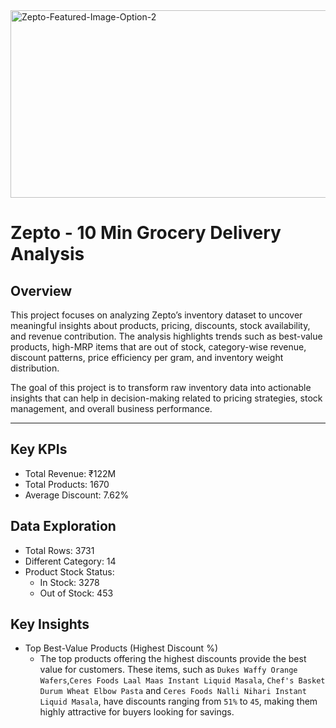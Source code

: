 <img alt="Zepto-Featured-Image-Option-2" src="https://github.com/user-attachments/assets/4b7ae26d-29c2-4878-9b86-b822d5680a56" width="1000" height="300" />



# Zepto - 10 Min Grocery Delivery Analysis

## Overview
This project focuses on analyzing Zepto’s inventory dataset to uncover meaningful insights about products, pricing, discounts, stock availability, and revenue contribution.
The analysis highlights trends such as best-value products, high-MRP items that are out of stock, category-wise revenue, discount patterns, price efficiency per gram, and inventory weight distribution.

The goal of this project is to transform raw inventory data into actionable insights that can help in decision-making related to pricing strategies, stock management, and overall business performance.

---

## Key KPIs

- Total Revenue: ₹122M
- Total Products: 1670
- Average Discount: 7.62%

## Data Exploration
- Total Rows: 3731
- Different Category: 14
- Product Stock Status:
   - In Stock: 3278
   - Out of Stock: 453
 
## Key Insights 
 * Top  Best-Value Products (Highest Discount %)
    - The top products offering the highest discounts provide the best value for customers. These items, such as `Dukes Waffy Orange Wafers`,`Ceres Foods Laal Maas Instant Liquid Masala`,
   `Chef's Basket Durum Wheat Elbow Pasta` and `Ceres Foods Nalli Nihari Instant Liquid Masala`, have discounts ranging from `51%` to `45`, making them highly attractive for buyers looking for savings.
 

